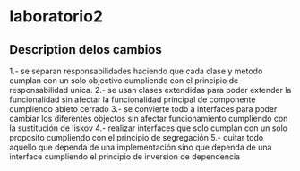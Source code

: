 # laboratorio2

## Description delos cambios

1.- se separan responsabilidades haciendo que cada clase y metodo cumplan con un solo objectivo cumpliendo con el principio de responsabilidad unica.
2.- se usan clases extendidas para poder extender la funcionalidad sin afectar la funcionalidad principal de componente cumpliendo abieto cerrado
3.- se convierte todo a interfaces para poder cambiar los diferentes objectos sin afectar funcionamiento cumpliendo con la sustitución de liskov
4.- realizar interfaces que solo cumplan con un solo proposito cumpliendo con el principio de segregación
5.- quitar todo aquello que dependa de una implementación sino que dependa de una interface cumpliendo el principio de inversion de dependencia

